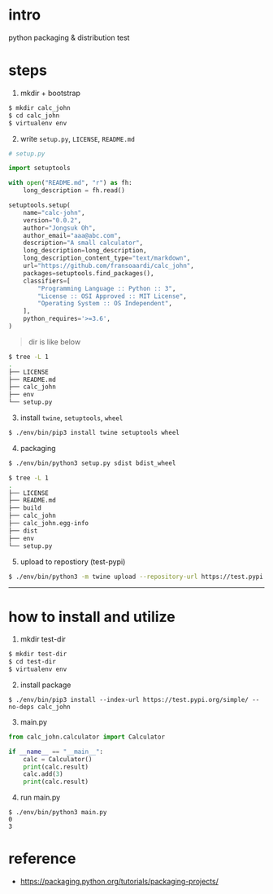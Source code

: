 # intro
python packaging & distribution test 

# steps

1) mkdir + bootstrap

```bash
$ mkdir calc_john
$ cd calc_john
$ virtualenv env
```
2) write `setup.py`, `LICENSE`, `README.md`

```py
# setup.py

import setuptools

with open("README.md", "r") as fh:
    long_description = fh.read()

setuptools.setup(
    name="calc-john",
    version="0.0.2",
    author="Jongsuk Oh",
    author_email="aaa@abc.com",
    description="A small calculator",
    long_description=long_description,
    long_description_content_type="text/markdown",
    url="https://github.com/fransoaardi/calc_john",
    packages=setuptools.find_packages(),
    classifiers=[
        "Programming Language :: Python :: 3",
        "License :: OSI Approved :: MIT License",
        "Operating System :: OS Independent",
    ],
    python_requires='>=3.6',
)
```

> dir is like below
```bash
$ tree -L 1
.
├── LICENSE
├── README.md
├── calc_john
├── env
└── setup.py
```

3) install `twine`, `setuptools`, `wheel`
```bash
$ ./env/bin/pip3 install twine setuptools wheel
```

4) packaging
```bash
$ ./env/bin/python3 setup.py sdist bdist_wheel

$ tree -L 1
.
├── LICENSE
├── README.md
├── build
├── calc_john
├── calc_john.egg-info
├── dist
├── env
└── setup.py
```

5) upload to repostiory (test-pypi)
```bash
$ ./env/bin/python3 -m twine upload --repository-url https://test.pypi.org/legacy/ dist/*
```


---

# how to install and utilize

1) mkdir test-dir

```bash
$ mkdir test-dir
$ cd test-dir
$ virtualenv env
```

2) install package

```
$ ./env/bin/pip3 install --index-url https://test.pypi.org/simple/ --no-deps calc_john
```

3) main.py
```python
from calc_john.calculator import Calculator

if __name__ == "__main__":
    calc = Calculator()
    print(calc.result)
    calc.add(3)
    print(calc.result)
```

4) run main.py
```
$ ./env/bin/python3 main.py
0
3
```

# reference

- https://packaging.python.org/tutorials/packaging-projects/
